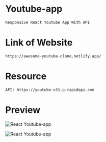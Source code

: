 # Youtube-app

    Responsive React Youtube App With API

# Link of Website

    https://awesome-youtube-clone.netlify.app/

# Resource

    API: https://youtube-v31.p.rapidapi.com

# Preview

![React Youtube-app](https://user-images.githubusercontent.com/76922296/195921606-f0c2b4b4-a110-4eff-93be-bc18dca54278.png)

![React Youtube-app](https://user-images.githubusercontent.com/76922296/195921633-bddd1494-4668-4454-b667-9bf0164fedf4.png)

